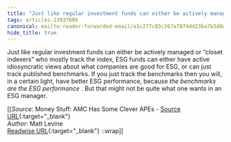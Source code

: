 ```yaml
---
title: "Just like regular investment funds can either be actively managed ..."
tags: articles-23937606
canonical: mailto:reader-forwarded-email/a1c277c83c267a7874dd23ba7b5d8da4
hide_title: true
---
```


Just like regular investment funds can either be actively managed or “closet indexers” who mostly track the index, ESG funds can either have active idiosyncratic views about what companies are good for ESG, or can just track published benchmarks. If you just track the benchmarks then you will, in a certain light, have better ESG performance, because *the benchmarks are the ESG performance* . But that might not be quite what one wants in an ESG manager.


[[_Source_: Money Stuff: AMC Has Some Clever APEs - [Source URL](mailto:reader-forwarded-email/a1c277c83c267a7874dd23ba7b5d8da4){:target="_blank"}<br>
_Author_: Matt Levine<br>
[Readwise URL](https://readwise.io/open/467916052){:target="_blank"}
::wrap]]